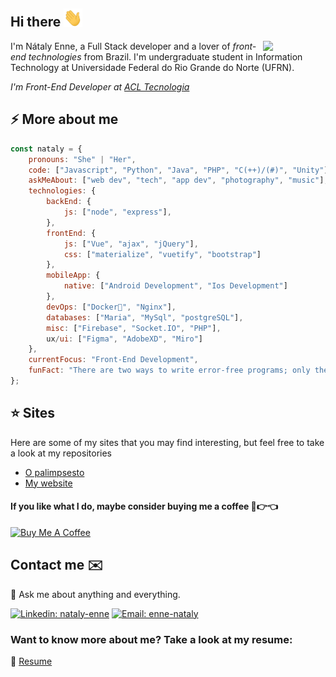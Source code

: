 ## Hi there <img src="https://raw.githubusercontent.com/ABSphreak/ABSphreak/master/gifs/Hi.gif" width="30px">

<img align='right' src='https://user-images.githubusercontent.com/5713670/87202985-820dcb80-c2b6-11ea-9f56-7ec461c497c3.gif' width='100"'>

I'm Nátaly Enne, a Full Stack developer and a lover of _front-end technologies_ from Brazil. I'm undergraduate student in Information Technology at Universidade Federal do Rio Grande do Norte (UFRN).

_I'm Front-End Developer at [ACL Tecnologia](https://github.com/ACL-TECNOLOGIA)_

## ⚡ More about me

```javascript
const nataly = {
    pronouns: "She" | "Her",
    code: ["Javascript", "Python", "Java", "PHP", "C(++)/(#)", "Unity"],
    askMeAbout: ["web dev", "tech", "app dev", "photography", "music"],
    technologies: {
        backEnd: {
            js: ["node", "express"],
        },
        frontEnd: {
            js: ["Vue", "ajax", "jQuery"],
            css: ["materialize", "vuetify", "bootstrap"]
        },
        mobileApp: {
            native: ["Android Development", "Ios Development"]
        },
        devOps: ["Docker🐳", "Nginx"],
        databases: ["Maria", "MySql", "postgreSQL"],
        misc: ["Firebase", "Socket.IO", "PHP"],
        ux/ui: ["Figma", "AdobeXD", "Miro"]
    },
    currentFocus: "Front-End Development",
    funFact: "There are two ways to write error-free programs; only the third one works"
};
```

## ⭐️ Sites
Here are some of my sites that you may find interesting, but feel free to take a look at my repositories
- [O palimpsesto](https://opalimpsesto.com/)
- [My website](https://nataly-enne.github.io/)

####  If you like what I do, maybe consider buying me a coffee 🥺👉👈
<a href="https://www.buymeacoffee.com/natalyenne" target="_blank"><img src="https://cdn.buymeacoffee.com/buttons/v2/default-red.png" alt="Buy Me A Coffee" width="150"></a>

## Contact me ✉️
💬 Ask me about anything and everything.

[![Linkedin: nataly-enne](https://img.shields.io/badge/LinkedIn-0077B5?style=for-the-badge&logo=linkedin&logoColor=white)](https://www.linkedin.com/in/n%C3%A1taly-enne-b0b0b4141/?locale=en_US)
[![Email: enne-nataly](https://img.shields.io/badge/Gmail-D14836?style=for-the-badge&logo=gmail&logoColor=white)](mailto:ennenataly@gmail.com)

### Want to know more about me? Take a look at my resume:
📄 <a href="https://drive.google.com/file/d/1QVvEkfsWC6_Ju2O8Y2l7lRFXQWVRMs05/view?usp=sharing" target="_blank" >Resume</a>





